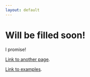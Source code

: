 ```yaml
---
layout: default
---
```


# Will be filled soon!

I promise!

[Link to another page](./another-page.html).

[Link to examples](./Examples.html).